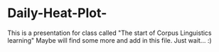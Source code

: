 # Daily-Heat-Plot-
This is a presentation for class called "The start of Corpus Linguistics learning"
Maybe will find some more and add in this file. Just wait... :)
